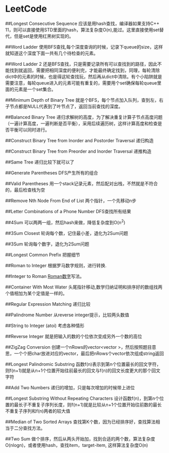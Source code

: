 LeetCode
========
##Longest Consecutive Sequence
应该是用hash查找，编译器如果支持C++ 11，则可以直接使用STD里面的hash，算法复杂度O(n),能过。这里直接使用set替代，但是set是使用红黑树实现的。  

##Word Ladder
使用BFS查找,每个深度查询的时候，记录下queue的size，这样就知道这个深度下面一共有几个待检查的元素。

##Word Ladder 2
还是BFS查找，只是需要记录所有可以查找到的路径，因此不能找到就返回，需要把相同深度的便利完，才能最终确定找到，同理，每轮清除dict中的元素的时候，也是得这轮查找玩，然后再从dict中清除。有个小陷阱就是需要注意，每轮queue进入的元素可能有重复的，需要用个set确保每轮queue里面的元素是一个set集合。

##Minimum Depth of Binary Tree
就是个BFS，每个节点加入队列，查到左，右子节点都是NULL代表到了叶节点了，返回当前查找的深度。

##Balanced Binary Tree
递归求解树的高度，为了解决重复计算子节点高度问题（一遍计算高度，一遍判断是否平衡），采用后续遍历树，这样计算高度和检查是否平衡可以同时进行。

##Construct Binary Tree from Inorder and Postorder Traversal
递归构造

##Construct Binary Tree from Preorder and Inorder Traversal
递推构造

##Same Tree
递归比较下就可以了

##Generate Parentheses
DFS产生所有的组合

##Valid Parentheses
用一个stack记录元素，然后配对出栈，不然就是不符合的，最后检查栈为空

##Remove Nth Node From End of List
两个指针，一个先移动n步

##Letter Combinations of a Phone Number
DFS查找所有结果

##4Sum
可以两两一组，然后hash来做，降低复杂度到O(n<sup>2</sup>)

##3Sum Closest
轮询每个数，记住最小差，退化为2Sum问题

##3Sum
轮询每个数字，退化为2Sum问题

##Longest Common Prefix
把握细节

##Roman to Integer
根据罗马数字规则，进行转换.

##Integer to Roman
[Roman数字](http://zh.wikipedia.org/wiki/%E7%BD%97%E9%A9%AC%E6%95%B0%E5%AD%97)写法。

##Container With Most Water
头尾指针移动,数学归纳证明和排序好的数组找两个值相加为某个定值是一样的。

##Regular Expression Matching
递归比较

##Palindrome Number
从reverse integer提示，比较两头数值

##String to Integer (atoi)
考虑各种情形

##Reverse Integer
就是把输入的数的个位依次变成另外一个数的高位


##ZigZag Conversion
创建一个nRows的vector<vector <int> >，然后按照题目意思，一个个把char放进对应的vector，最后把nRows个vector依次组成string返回

##Longest Palindromic Substring
函数f(n)表示到第n个位置最长的回文字符，则f(n+1)就是从n+1个位置开始往前最长的回文与f(n)的回文长度更大的那个回文字符

##Add Two Numbers
递归的增加，只是每次增加的时候带上进位

##Longest Substring Without Repeating Characters
设计函数f(n)，到第n个位置的最长子不重复子序列长度，则f(n+1)就是比较从n+1个位置开始往前数的最长不重复子序列和f(n)两者的较大值

##Median of Two Sorted Arrays
查找第K个数，因为已经排序好，查找算法相当于二分查找方法。

##Two Sum
做个排序，然后从两头开始加，找到合适的两个数，算法复杂度O(nlogn)，或者使用hash，查找item，target-item, 这样算法复杂度O(n)
 



